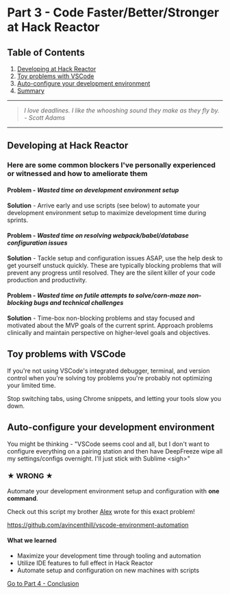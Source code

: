 # Part 3 - Code Faster/Better/Stronger at Hack Reactor

## Table of Contents

1.  [Developing at Hack Reactor](#developing-at-hack-reactor)
1.  [Toy problems with VSCode](#toy-problems-with-vscode)
1.  [Auto-configure your development environment](#auto-configure-your-development-environment)
1.  [Summary](#what-we-learned)

---

> _I love deadlines. I like the whooshing sound they make as they fly by. - Scott Adams_

---

## Developing at Hack Reactor

### Here are some common blockers I've personally experienced or witnessed and how to ameliorate them

#### Problem - _Wasted time on development environment setup_

**Solution** - Arrive early and use scripts (see below) to automate your development environment setup to maximize development time during sprints.

#### Problem - _Wasted time on resolving webpack/babel/database configuration issues_

**Solution** - Tackle setup and configuration issues ASAP, use the help desk to get yourself unstuck quickly. These are typically blocking problems that will prevent any progress until resolved. They are the silent killer of your code production and productivity.

#### Problem - _Wasted time on futile attempts to solve/corn-maze non-blocking bugs and technical challenges_

**Solution** - Time-box non-blocking problems and stay focused and motivated about the MVP goals of the current sprint. Approach problems clinically and maintain perspective on higher-level goals and objectives.

## Toy problems with VSCode

If you're not using VSCode's integrated debugger, terminal, and version control when you're solving toy problems you're probably not optimizing your limited time.

Stop switching tabs, using Chrome snippets, and letting your tools slow you down.

## Auto-configure your development environment

You might be thinking - "VSCode seems cool and all, but I don't want to configure everything on a pairing station and then have DeepFreeze wipe all my settings/configs overnight. I'll just stick with Sublime \<sigh>"

### ★ WRONG ★

Automate your development environment setup and configuration with **one command**.

Check out this script my brother [Alex](https://github.com/avincenthill) wrote for this exact problem!

https://github.com/avincenthill/vscode-environment-automation

#### What we learned

- Maximize your development time through tooling and automation
- Utilize IDE features to full effect in Hack Reactor
- Automate setup and configuration on new machines with scripts

[Go to Part 4 - Conclusion](https://github.com/nvincenthill/streamlineyourworkflow/tree/master/Part%204/PART4.md)
